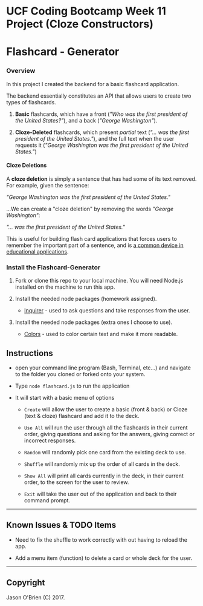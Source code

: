 # UCF Coding Bootcamp Week 11 Project (Cloze Constructors)
# Flashcard - Generator

### Overview

In this project I created the backend for a basic flashcard application.

The backend essentially constitutes an API that allows users to create two types of flashcards.

1. **Basic** flashcards, which have a front (_"Who was the first president of the United States?"_), and a back (_"George Washington"_).

2. **Cloze-Deleted** flashcards, which present _partial_ text (_"... was the first president of the United States."_), and the full text when the user requests it (_"George Washington was the first president of the United States."_)

#### Cloze Deletions

A **cloze deletion** is simply a sentence that has had some of its text removed. For example, given the sentence:

_"George Washington was the first president of the United States."_

...We can create a "cloze deletion" by removing the words _"George Washington"_:

_"... was the first president of the United States."_

This is useful for building flash card applications that forces users to remember the important part of a sentence, and is [a common device in educational applications](https://en.wikipedia.org/wiki/Cloze_test).

### Install the Flashcard-Generator

1. Fork or clone this repo to your local machine. You will need Node.js installed on the machine to run this app.

2. Install the needed node packages (homework assigned).
   * [Inquirer](https://www.npmjs.com/package/inquirer) - used to ask questions and take responses from the user.

3. Install the needed node packages (extra ones I choose to use).
   * [Colors](https://www.npmjs.com/package/colors) - used to color certain text and make it more readable.

## Instructions

* open your command line program (Bash, Terminal, etc...) and navigate to the folder you cloned or forked onto your system.

* Type `node flashcard.js` to run the application

* It will start with a basic menu of options

  * `Create` will allow the user to create a basic (front & back) or Cloze (text & cloze) flashcard and add it to the deck.

  * `Use All` will run the user through all the flashcards in their current order, giving questions and asking for the answers, giving correct or incorrect responses.

  * `Random` will randomly pick one card from the existing deck to use.

  * `Shuffle` will randomly mix up the order of all cards in the deck.

  * `Show All` will print all cards currently in the deck, in their current order, to the screen for the user to review.

  * `Exit` will take the user out of the application and back to their command prompt.

- - -
## Known Issues & TODO Items

  * Need to fix the shuffle to work correctly with out having to reload the app.

  * Add a menu item (function) to delete a card or whole deck for the user.

- - -

## Copyright

Jason O'Brien (C) 2017.
